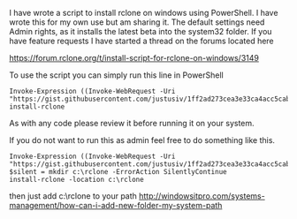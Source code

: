 I have wrote a script to install rclone on windows using PowerShell. I have wrote this for my own use but am sharing it. The default settings need Admin rights, as it installs the latest beta into the system32 folder. If you have feature requests I have started a thread on the forums located here

https://forum.rclone.org/t/install-script-for-rclone-on-windows/3149

To use the script you can simply run this line in PowerShell

    Invoke-Expression ((Invoke-WebRequest -Uri "https://gist.githubusercontent.com/justusiv/1ff2ad273cea3e33ca4acc5cab24c8e0/raw").content)
    install-rclone

As with any code please review it before running it on your system.

If you do not want to run this as admin feel free to do something like this.

    Invoke-Expression ((Invoke-WebRequest -Uri "https://gist.githubusercontent.com/justusiv/1ff2ad273cea3e33ca4acc5cab24c8e0/raw").content)
    $silent = mkdir c:\rclone -ErrorAction SilentlyContinue
    install-rclone -location c:\rclone

then just add c:\rclone to your path 
http://windowsitpro.com/systems-management/how-can-i-add-new-folder-my-system-path
